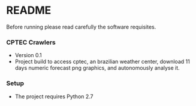 # README #

Before running please read carefully the software requisites.
 
### CPTEC Crawlers ###
 
* Version 0.1
* Project build to access cptec, an brazilian weather center, download 11 days
numeric forecast png graphics, and autonomously analyse it.
 
### Setup ###

* The project requires Python 2.7
